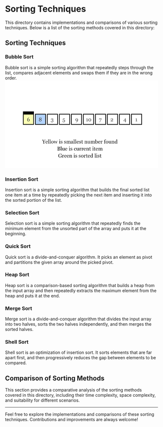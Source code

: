 # Sorting Techniques

This directory contains implementations and comparisons of various sorting techniques. Below is a list of the sorting methods covered in this directory:

## Sorting Techniques

### Bubble Sort
Bubble sort is a simple sorting algorithm that repeatedly steps through the list, compares adjacent elements and swaps them if they are in the wrong order.
![Bubble Sort gif](https://github.com/sameldone/Algorithms-and-Data-Structures/blob/main/Sorting_Techniques/images/BubbleSort.gif)

### Insertion Sort
Insertion sort is a simple sorting algorithm that builds the final sorted list one item at a time by repeatedly picking the next item and inserting it into the sorted portion of the list.

### Selection Sort
Selection sort is a simple sorting algorithm that repeatedly finds the minimum element from the unsorted part of the array and puts it at the beginning.

### Quick Sort
Quick sort is a divide-and-conquer algorithm. It picks an element as pivot and partitions the given array around the picked pivot.

### Heap Sort
Heap sort is a comparison-based sorting algorithm that builds a heap from the input array and then repeatedly extracts the maximum element from the heap and puts it at the end.

### Merge Sort
Merge sort is a divide-and-conquer algorithm that divides the input array into two halves, sorts the two halves independently, and then merges the sorted halves.

### Shell Sort
Shell sort is an optimization of insertion sort. It sorts elements that are far apart first, and then progressively reduces the gap between elements to be compared.

## Comparison of Sorting Methods
This section provides a comparative analysis of the sorting methods covered in this directory, including their time complexity, space complexity, and suitability for different scenarios.

---

Feel free to explore the implementations and comparisons of these sorting techniques. Contributions and improvements are always welcome!

